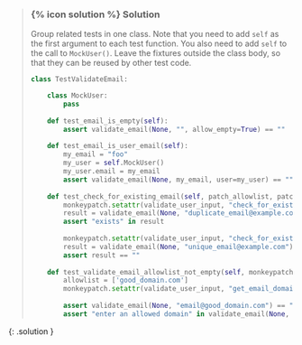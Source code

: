 
> ### {% icon solution %} Solution
> 
> Group related tests in one class. Note that you need to add `self` as the first
> argument to each test function. You also need to add `self` to the call to `MockUser()`. Leave
> the fixtures outside the class body, so that they can be reused by other test code. 
> 
> ```python
> class TestValidateEmail:
> 
>     class MockUser:
>         pass
>     
>     def test_email_is_empty(self):
>         assert validate_email(None, "", allow_empty=True) == ""
>     
>     def test_email_is_user_email(self):
>         my_email = "foo"
>         my_user = self.MockUser()
>         my_user.email = my_email
>         assert validate_email(None, my_email, user=my_user) == ""
>     
>     def test_check_for_existing_email(self, patch_allowlist, patch_blocklist, monkeypatch):
>         monkeypatch.setattr(validate_user_input, "check_for_existing_email", lambda a, b: True)
>         result = validate_email(None, "duplicate_email@example.com")
>         assert "exists" in result
>     
>         monkeypatch.setattr(validate_user_input, "check_for_existing_email", lambda a, b: False)
>         result = validate_email(None, "unique_email@example.com")
>         assert result == ""
>     
>     def test_validate_email_allowlist_not_empty(self, monkeypatch, patch_check_existing, patch_blocklist):
>         allowlist = ['good_domain.com']
>         monkeypatch.setattr(validate_user_input, "get_email_domain_allowlist_content", lambda a: allowlist)
>     
>         assert validate_email(None, "email@good_domain.com") == ""
>         assert "enter an allowed domain" in validate_email(None, "email@bad_domain.com")
> ```
{: .solution }



